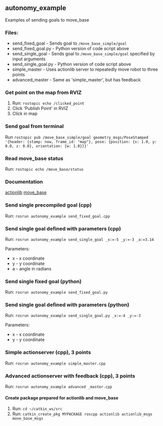 ## autonomy_example
Examples of sending goals to move_base
### Files:
- send_fixed_goal      - Sends goal to `/move_base_simple/goal`
- send_fixed_goal.py   - Python version of code script above
- send_single_goal     - Sends goal to `/move_base_simple/goal` specified by input arguments
- send_single_goal.py  - Python version of code script above
- simple_master        - Uses actionlib server to repeatedly move robot to three points
- advanced_master      - Same as 'simple_master', but has feedback 

### Get point on the map from RVIZ
1. Run: `rostopic echo /clicked_point`
2. Click 'Publish Point' in RVIZ
3. Click in map

### Send goal from terminal
Run `rostopic pub /move_base_simple/goal geometry_msgs/PoseStamped '{header: {stamp: now, frame_id: "map"}, pose: {position: {x: 1.0, y: 0.0, z: 0.0}, orientation: {w: 1.0}}}' `

### Read move_base status
Run: `rostopic echo /move_base/status`

### Documentation
[actionlib][1]
[move_base][2]

### Send single precompiled goal (cpp)
Run: `rosrun autonomy_example send_fixed_goal.cpp`

### Send single goal defined with parameters (cpp)
Run: `rosrun autonomy_example send_single_goal _x:=-5 _y:=-3 _a:=3.14`

Parameters:
- x - x coordinate
- y - y coordinate
- a - angle in radians

### Send single fixed goal (python)
Run: `rosrun autonomy_example send_fixed_goal.py`

### Send single goal defined with parameters (python)
Run: `rosrun autonomy_example send_single_goal.py _x:=-4 _y:=-3`

Parameters:
- x - x coordinate
- y - y coordinate

### Simple actionserver (cpp), 3 points
Run: `rosrun autonomy_example simple_master.cpp`

### Advanced actionserver with feedback (cpp), 3 points
Run: `rosrun autonomy_example advanced _master.cpp`

#### Create package prepared for actionlib and move_base
1. Run: `cd ~/catkin_ws/src`
2. Run: `catkin_create_pkg MYPACKAGE roscpp actionlib actionlib_msgs move_base_msgs`

[1]: http://wiki.ros.org/actionlib
[2]: http://wiki.ros.org/move_base
